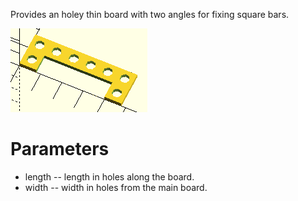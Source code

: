 Provides an holey thin board with two angles for fixing square bars.

![Piece](DoubleThinAngle.png)

# Parameters

* length -- length in holes along the board.
* width -- width in holes from the main board.
